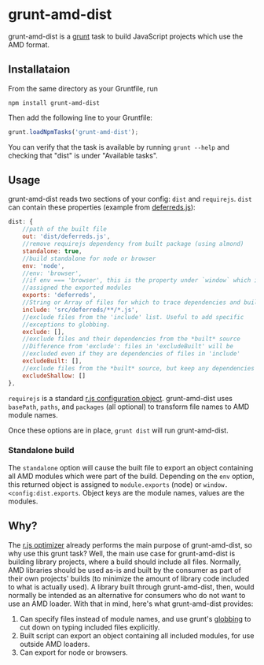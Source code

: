 grunt-amd-dist
=============

grunt-amd-dist is a [grunt](http://gruntjs.com/) task to build JavaScript
projects which use the AMD format.


Installataion
-------------

From the same directory as your Gruntfile, run

```
npm install grunt-amd-dist
```

Then add the following line to your Gruntfile:

```js
grunt.loadNpmTasks('grunt-amd-dist');
```

You can verify that the task is available by running `grunt --help` and
checking that "dist" is under "Available tasks".


Usage
-----

grunt-amd-dist reads two sections of your config: `dist` and `requirejs`. `dist`
can contain these properties (example from
[deferreds.js](https://github.com/zship/deferreds.js)):

```js
dist: {
	//path of the built file
	out: 'dist/deferreds.js',
	//remove requirejs dependency from built package (using almond)
	standalone: true,
	//build standalone for node or browser
	env: 'node',
	//env: 'browser',
	//if env === 'browser', this is the property under `window` which is
	//assigned the exported modules
	exports: 'deferreds',
	//String or Array of files for which to trace dependencies and build
	include: 'src/deferreds/**/*.js',
	//exclude files from the 'include' list. Useful to add specific
	//exceptions to globbing.
	exclude: [],
	//exclude files and their dependencies from the *built* source
	//Difference from 'exclude': files in 'excludeBuilt' will be
	//excluded even if they are dependencies of files in 'include'
	excludeBuilt: [],
	//exclude files from the *built* source, but keep any dependencies of the files.
	excludeShallow: []
},
```

`requirejs` is a standard [r.js configuration
object](https://github.com/jrburke/r.js/blob/master/build/example.build.js).
grunt-amd-dist uses `basePath`, `paths`, and `packages` (all optional) to
transform file names to AMD module names.

Once these options are in place, `grunt dist` will run grunt-amd-dist.


### Standalone build

The `standalone` option will cause the built file to export an object
containing all AMD modules which were part of the build. Depending on the `env`
option, this returned object is assigned to `module.exports` (node) or
`window.<config:dist.exports`. Object keys are the module names, values are the
modules.


Why?
----

The [r.js optimizer](https://github.com/jrburke/r.js) already performs the main
purpose of grunt-amd-dist, so why use this grunt task? Well, the main use case
for grunt-amd-dist is building library projects, where a build should include
all files. Normally, AMD libraries should be used as-is and built by the
consumer as part of their own projects' builds (to minimize the amount of
library code included to what is actually used). A library built through
grunt-amd-dist, then, would normally be intended as an alternative for consumers who
do not want to use an AMD loader. With that in mind, here's what grunt-amd-dist
provides:

1. Can specify files instead of module names, and use grunt's
   [globbing](https://github.com/gruntjs/grunt/blob/0.3-stable/docs/api_file.md#gruntfileexpand)
   to cut down on typing included files explicitly.
2. Built script can export an object containing all included modules, for use
   outside AMD loaders.
3. Can export for node or browsers.
